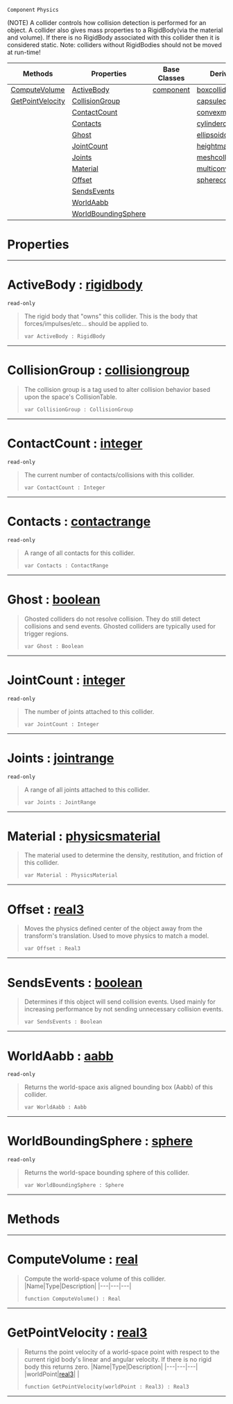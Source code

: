  `Component` `Physics`



(NOTE) A collider controls how collision detection is performed for an object. A collider also gives mass properties to a RigidBody(via the material and volume). If there is no RigidBody associated with this collider then it is considered static. Note: colliders without RigidBodies should not be moved at run-time!

|Methods|Properties|Base Classes|Derived Classes|
|---|---|---|---|
|[ ComputeVolume](collider.md#computevolume-zilch-engin)|[ ActiveBody](collider.md#activebody-zilch-engine-d)|[component](component.md)|[boxcollider](boxcollider.md)|
|[ GetPointVelocity](collider.md#getpointvelocity-zilch-en)|[ CollisionGroup](collider.md#collisiongroup-zilch-engi)| |[capsulecollider](capsulecollider.md)|
| |[ ContactCount](collider.md#contactcount-zilch-engine)| |[convexmeshcollider](convexmeshcollider.md)|
| |[ Contacts](collider.md#contacts-zilch-engine-doc)| |[cylindercollider](cylindercollider.md)|
| |[ Ghost](collider.md#ghost-zilch-engine-docume)| |[ellipsoidcollider](ellipsoidcollider.md)|
| |[ JointCount](collider.md#jointcount-zilch-engine-d)| |[heightmapcollider](heightmapcollider.md)|
| |[ Joints](collider.md#joints-zilch-engine-docum)| |[meshcollider](meshcollider.md)|
| |[ Material](collider.md#material-zilch-engine-doc)| |[multiconvexmeshcollider](multiconvexmeshcollider.md)|
| |[ Offset](collider.md#offset-zilch-engine-docum)| |[spherecollider](spherecollider.md)|
| |[ SendsEvents](collider.md#sendsevents-zilch-engine)| | |
| |[ WorldAabb](collider.md#worldaabb-zilch-engine-do)| | |
| |[ WorldBoundingSphere](collider.md#worldboundingsphere-zero)| | |


 #  Properties


---  
 #  ActiveBody : [rigidbody](rigidbody.md)

 `read-only`

> The rigid body that "owns" this collider. This is the body that forces/impulses/etc... should be applied to.
> ```TS:Nada
> var ActiveBody : RigidBody


---  
 #  CollisionGroup : [collisiongroup](collisiongroup.md)

> The collision group is a tag used to alter collision behavior based upon the space's CollisionTable.
> ```TS:Nada
> var CollisionGroup : CollisionGroup


---  
 #  ContactCount : [integer](../nada_base_types/integer.md)

 `read-only`

> The current number of contacts/collisions with this collider.
> ```TS:Nada
> var ContactCount : Integer


---  
 #  Contacts : [contactrange](contactrange.md)

 `read-only`

> A range of all contacts for this collider.
> ```TS:Nada
> var Contacts : ContactRange


---  
 #  Ghost : [boolean](../nada_base_types/boolean.md)

> Ghosted colliders do not resolve collision. They do still detect collisions and send events. Ghosted colliders are typically used for trigger regions.
> ```TS:Nada
> var Ghost : Boolean


---  
 #  JointCount : [integer](../nada_base_types/integer.md)

 `read-only`

> The number of joints attached to this collider.
> ```TS:Nada
> var JointCount : Integer


---  
 #  Joints : [jointrange](jointrange.md)

 `read-only`

> A range of all joints attached to this collider.
> ```TS:Nada
> var Joints : JointRange


---  
 #  Material : [physicsmaterial](physicsmaterial.md)

> The material used to determine the density, restitution, and friction of this collider.
> ```TS:Nada
> var Material : PhysicsMaterial


---  
 #  Offset : [real3](../nada_base_types/real3.md)

> Moves the physics defined center of the object away from the transform's translation. Used to move physics to match a model.
> ```TS:Nada
> var Offset : Real3


---  
 #  SendsEvents : [boolean](../nada_base_types/boolean.md)

> Determines if this object will send collision events. Used mainly for increasing performance by not sending unnecessary collision events.
> ```TS:Nada
> var SendsEvents : Boolean


---  
 #  WorldAabb : [aabb](aabb.md)

 `read-only`

> Returns the world-space axis aligned bounding box (Aabb) of this collider.
> ```TS:Nada
> var WorldAabb : Aabb


---  
 #  WorldBoundingSphere : [sphere](sphere.md)

 `read-only`

> Returns the world-space bounding sphere of this collider.
> ```TS:Nada
> var WorldBoundingSphere : Sphere


---  
 #  Methods


---  
 #  ComputeVolume : [real](../nada_base_types/real.md)

> Compute the world-space volume of this collider.
> |Name|Type|Description|
> |---|---|---|
> ```TS:Nada
> function ComputeVolume() : Real
> ``` 


---  
 #  GetPointVelocity : [real3](../nada_base_types/real3.md)

> Returns the point velocity of a world-space point with respect to the current rigid body's linear and angular velocity. If there is no rigid body this returns zero.
> |Name|Type|Description|
> |---|---|---|
> |worldPoint|[real3](../nada_base_types/real3.md)| |
> ```TS:Nada
> function GetPointVelocity(worldPoint : Real3) : Real3
> ``` 


---  
 

 